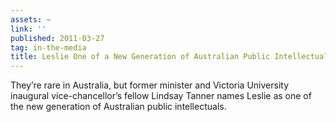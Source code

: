 ```yaml
---
assets: ~
link: ''
published: 2011-03-27
tag: in-the-media
title: Leslie One of a New Generation of Australian Public Intellectuals
---
```

They’re rare in Australia, but former minister and Victoria University inaugural vice-chancellor’s fellow Lindsay Tanner names Leslie as one of the new generation of Australian public intellectuals.